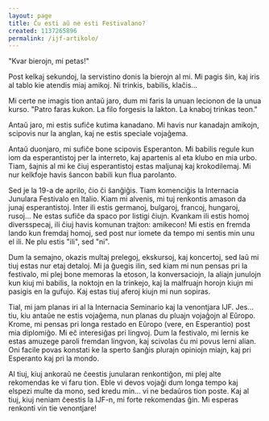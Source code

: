 ```yaml
---
layout: page
title: Ĉu esti aŭ ne esti Festivalano?
created: 1137265896
permalink: /ijf-artikolo/
---
```

"Kvar bierojn, mi petas!"

Post kelkaj sekundoj, la servistino donis la bierojn al mi. Mi pagis ŝin, kaj iris al tablo kie atendis miaj amikoj. Ni trinkis, babilis, klaĉis...

Mi certe ne imagis tion antaŭ jaro, dum mi faris la unuan lecionon de la unua kurso. "Patro faras kukon. La filo forgesis la lakton. La knaboj trinkas teon."

Antaŭ jaro, mi estis sufiĉe kutima kanadano. Mi havis nur kanadajn amikojn, scipovis nur la anglan, kaj ne estis speciale vojaĝema.

Antaŭ duonjaro, mi sufiĉe bone scipovis Esperanton. Mi babilis regule kun iom da esperantistoj per la interreto, kaj apartenis al eta klubo en mia urbo. Tiam, ŝajnis al mi ke ĉiuj esperantistoj estas maljunaj kaj krokodilemaj. Mi nur kelkfoje havis ŝancon babili kun flua parolanto.

Sed je la 19-a de aprilo, ĉio ĉi ŝanĝiĝis. Tiam komenciĝis la Internacia Junulara Festivalo en Italio. Kiam mi alvenis, mi tuj renkontis amason da junaj esperantistoj. Inter ili estis germanoj, bulgaroj, francoj, hungaroj, rusoj... Ne estas sufiĉe da spaco por listigi ĉiujn. Kvankam ili estis homoj diversspecaj, ili ĉiuj havis komunan trajton: amikecon! Mi estis en fremda lando kun fremdaj homoj, sed post nur iomete da tempo mi sentis min unu el ili. Ne plu estis "ili", sed "ni".

Dum la semajno, okazis multaj prelegoj, ekskursoj, kaj koncertoj, sed laŭ mi tiuj estas nur etaj detaloj. Mi ja ĝuegis ilin, sed kiam mi nun pensas pri la festivalo, mi plej bone memoras la etoson, la konversaciojn, la aliajn junulojn kun kiuj mi babilis, la noktojn en la trinkejo, kaj la malfruajn horojn kiujn mi pasigis en la gufujo. Kaj estas tiuj aferoj kiujn mi nun sopiras.

Tial, mi jam planas iri al la Internacia Seminario kaj la venontjara IJF. Jes... tiu, kiu antaŭe ne estis vojaĝema, nun planas du pluajn vojaĝojn al Eŭropo. Krome, mi pensas pri longa restado en Eŭropo (vere, en Esperantio) post mia diplomiĝo. Mi eĉ interesiĝas pri lingvoj. Dum la festivalo, mi lernis ke estas amuzege paroli fremdan lingvon, kaj scivolas ĉu mi povus lerni alian. Oni facile povas konstati ke la sperto ŝanĝis plurajn opiniojn miajn, kaj pri Esperanto kaj pri la mondo.

Al tiuj, kiuj ankoraŭ ne ĉeestis junularan renkontiĝon, mi plej alte rekomendas ke vi faru tion. Eble vi devos vojaĝi dum longa tempo kaj elspezi multe da mono, sed kredu min... vi ne bedaŭros tion poste. Kaj al tiuj, kiuj neniam ĉeestis la IJF-n, mi forte rekomendas ĝin. Mi esperas renkonti vin tie venontjare!
